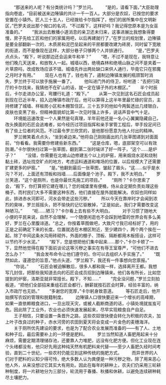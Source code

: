 　　“那送来的人呢？有分类统计吗？”罗兰问。
　　“是的，请看下面，”大臣助理指向卷底，“目前被送来边陲镇的共计一千一百人。大部分是农奴，已按您的要求安置在小镇外。匠人三十五人，已经拨给卡尔指挥了，他们的居所集中在文明新区，”巴罗夫说出那个拗口的名词，“不过殿下，这样好吗？我记得您原本是为女巫准备的。”
　　“我派出去散播小道消息的亲卫还未归来，这事进展比我想象得要慢，房子先给工匠和他们的家属用吧，以后再建就行了，”在罗兰的规划里，边陲镇是要全部翻新一次的，木质房和泥巴垒起来的平房都要改建为砖房，同时留下宽敞的街道，而不是像现在这样，大部分巷子只够两个人并排通行。
　　“是，”巴罗夫点点头，“殿下，听说那边还会运来牛和羊？”
　　“嗯，不过不是现在，我特意让他们晚几天送来，和放牧人一起。城墙以西，绝境森林和绝境山脉之间不是夹着一片草原吗，改成牧场应该不错。城墙先炸出两处缺口来供人通行，毕竟它只在邪魔之月时才有用。”
　　现在人也有了，钱也有了，遏制边陲镇发展的瓶颈暂时消失，罗兰终于可以放手施展一番了。
　　他叫进门外的侍卫，吩咐道：“去把行政厅的卡尔找来，我猜他不在矿山的话，就一定在镇子外的木棚区。”
　　半个时辰后，卡尔走进办公室，弯腰行礼道：“殿下。”
　　从第一次见到这名石匠会成员起到现在已近半年，招入边陲镇市政厅后，他可以算得上这半年里最忙碌的官员，主持修建了城墙、样板房小区和木棚暂住区。三十五岁的他如今两鬓透出几缕银白，皮肤也变黑了些，但精神面貌却比第一次见时强上许多，说话声音中气十足。
　　环境能迅速改变一个人果然是句真理，半年前他还是一名小心翼翼隐藏自己，改头换面的石匠会逃难者，如今经历过项目指挥和亲手掌管工程后，举手投足间已有了些上位者的风范。不过最令罗兰欣赏的，是他那份愿意为他人付出的精神。
　　罗兰微笑着点点头，“坐到桌边来。”他将自己刚刚画出的几张草图递到对面面前，“你看看。我需要你修建些新东西。”
　　“这是仓库，嗯，底部架空可以有效防潮，”卡尔很快扫过第一张草图，翻到第二张时端详了好一阵子，“这个……是炉子？”
　　“没错，你需要在北坡山边修建五个以上的炉窑，用来煅烧水泥和烧制黏土砖，选址找空旷点的地方，考虑运料通道和堆场的位置，以后规模大了还需要扩建更多的炉窑。”
　　“是。”他翻到最后一张草图，皱起了眉头，“这……似乎是水沟？不对，上面还有顶板和挡墙……后面像是个池子。殿下，我不太明白。”
　　罗兰笑道，“这个是厕所，也是你最优先施工的项目。”
　　“厕所？”卡尔思索了会，“殿下，你打算把它建在哪儿？您的城堡里有便桶，侍从会定期负责处理这些桶子。而村民们大多不需要这种东西，他们直接在屋外就能解决。农奴也同样如此，排进赤水河即可，河水会带走这些污秽。”
　　所以今天在靠岸时才会闻到浓烈的臭味，罗兰摇摇头，把不愉快的记忆驱散掉，“正是如此，我们才需要改变这种陋习。”
　　“呃……陋习？”卡尔看上去有些不大明白。
　　对于习惯了随地大小便的平民来说，自然不会理解，一个随便闲逛也不会踩到地雷的世界会有多么美好，罗兰在心里腹诽道。“总之，你按着草图做吧，大致尺寸我已经标好了，用的正是之前确定下来的长度。位置就选在木棚区附近，至少建四个，两个两个挨在一起。除了中间这条水沟用砖砌外，外面的棚子、顶板、隔断都用木板搭设，这样可以节约不少水泥。”
　　“殿下，您是想把他们集中起来……那个，”卡尔卡顿了一下，显然他觉得在殿下面前谈论这等污秽之事实在有辱王室尊严，“可他们不进去怎么办？”
　　“我会发布命令让他们遵守的。你可以去组织人手实施了。”
　　“既然如此，谨遵您的旨意，”他点头道，“罗兰殿下，我还有一件事想向您禀报。”
　　“你说。”
　　“石匠会被迫解散后，很多人都和我一样，选择离开王都。我想写几封信，把那些我知道去向的石匠会成员招到边陲镇来。他们各有所长，比如您提到的炉窑，洛斯亚就非常擅长。殿下，不知……”
　　“完全没问题，”罗兰立刻拍板道，“把他们全部招来重组石匠会都行，酬薪就按石匠会时算，经验丰富的，纳入市政厅也无妨。”
　　“多谢您的宽厚，”卡尔躬身致意道。
　　等石匠走后，他开始撰写农奴的管理和脱籍制度。
　　边陲镇人口很快要迎来一个增长的高峰期，如果一直依赖粮食进口，一旦出现天灾，或被人截断商道的话，小镇处境就岌岌可危。因此除了工业外，农业也必须快速发展起来，尽早实现粮食自产自足。
　　王子相信，只要设置一条晋升之路，这些农奴很快便会转化为积极的农夫，加上叶子改良过的种子，赤水河旁的农田到夏天将会变成一片金色的麦穗海洋。
　　关于厕所优先建设的要求，也是为了配合农业发展而准备的——有了人、土地和种子后，最后需要补上的一环便是肥料。
　　罗兰当然知道人畜肥用起来十分麻烦，需要定期清理储存池，还要靠人力堆肥，远没有化肥方便。但化工业现在连个头绪都没有，他只好先用这种纯天然有机肥料来代替——至少人畜肥久经时间考验，直到二十世纪，一些农村仍能见到这种传统的施肥方式。
　　而异世界的人们对于肥料的认知少得可怜，绝大多数人认为粪便是一种污秽之物，除了用来恶心他人外，从来没想过它其实大有用处。因此在每年的耕种上，农夫们仍采用三轮耕种制度，将一片耕地分为三部分，轮流用于春播、秋播和休耕，以避免连续耕种耗尽土壤肥力。